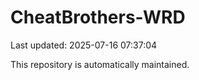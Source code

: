 # CheatBrothers-WRD

Last updated: 2025-07-16 07:37:04

This repository is automatically maintained.
